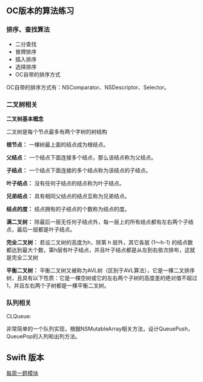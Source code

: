 ## OC版本的算法练习
### 排序、查找算法
* 二分查找
* 冒牌排序
* 插入排序
* 选择排序
* OC自带的排序方式

OC自带的排序方式有：NSComparator、NSDescriptor、Selector。

### 二叉树相关

**二叉树基本概念**

二叉树是每个节点最多有两个字树的树结构

**根节点：** 一棵树最上面的结点成为根结点。

**父结点：** 一个结点下面连接多个结点，那么该结点称为父结点。

**子结点：** 一个结点下面连接的多个结点称为该结点的子结点。

**叶子结点：** 没有任何子结点的结点称为叶子结点。

**兄弟结点：** 具有相同父结点的结点互称为兄弟结点。

**结点的度：** 结点拥有的子结点的个数称为结点的度。

**满二叉树：** 除最后一层无任何子结点外，每一层上的所有结点都有左右两个子结点，最后一层都是叶子结点。

**完全二叉树：** 若设二叉树的高度为h，除第 h 层外，其它各层 (1～h-1) 的结点数都达到最大个数，第h层有叶子结点，并且叶子结点都是从左到右依次排布，这就是完全二叉树

**平衡二叉树：** 平衡二叉树又被称为AVL树（区别于AVL算法），它是一棵二叉排序树，且具有以下性质：它是一棵空树或它的左右两个子树的高度差的绝对值不超过1，并且左右两个子树都是一棵平衡二叉树。

### 队列相关

CLQueue:

非常简单的一个队列实现，根据NSMutableArray相关方法，设计QueuePush，QueuePop的入列和出列方法。

## Swift 版本 

[每周一题模块](https://github.com/CalvinLeo/OBJCAlgorithm/tree/master/WeekPractice)

